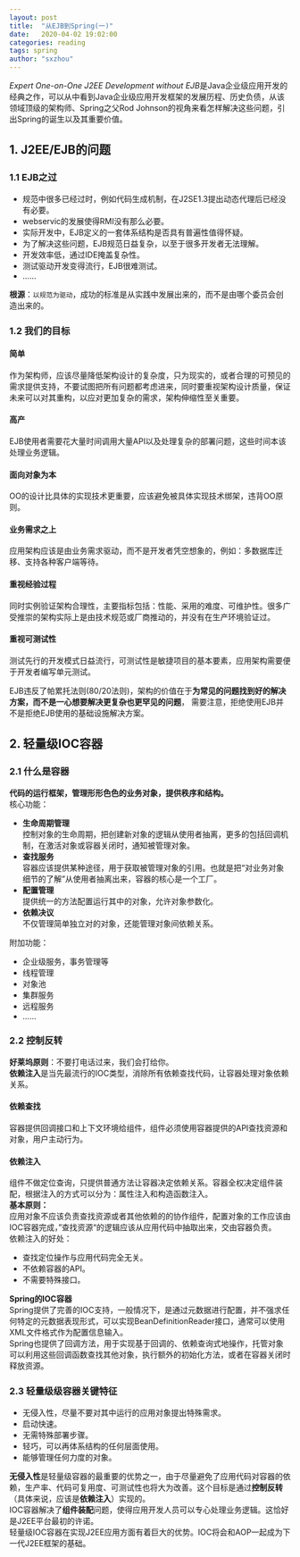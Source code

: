 ```yaml
---
layout: post
title:  "从EJB到Spring(一)"
date:   2020-04-02 19:02:00
categories: reading
tags: spring
author: "sxzhou"
---
```

*Expert One-on-One J2EE Development without EJB*是Java企业级应用开发的经典之作，可以从中看到Java企业级应用开发框架的发展历程、历史负债，从该领域顶级的架构师、Spring之父Rod Johnson的视角来看怎样解决这些问题，引出Spring的诞生以及其重要价值。  

## 1. J2EE/EJB的问题  
### 1.1 EJB之过  
* 规范中很多已经过时，例如代码生成机制，在J2SE1.3提出动态代理后已经没有必要。
* webservic的发展使得RMI没有那么必要。
* 实际开发中，EJB定义的一套体系结构是否具有普遍性值得怀疑。
* 为了解决这些问题，EJB规范日益复杂，以至于很多开发者无法理解。
* 开发效率低，通过IDE掩盖复杂性。
* 测试驱动开发变得流行，EJB很难测试。
* ......

**根源**：`以规范为驱动`，成功的标准是从实践中发展出来的，而不是由哪个委员会创造出来的。
### 1.2 我们的目标  
#### 简单
作为架构师，应该尽量降低架构设计的复杂度，只为现实的，或者合理的可预见的需求提供支持，不要试图把所有问题都考虑进来，同时要重视架构设计质量，保证未来可以对其重构，以应对更加复杂的需求，架构伸缩性至关重要。
#### 高产
EJB使用者需要花大量时间调用大量API以及处理复杂的部署问题，这些时间本该处理业务逻辑。
#### 面向对象为本
OO的设计比具体的实现技术更重要，应该避免被具体实现技术绑架，违背OO原则。
#### 业务需求之上
应用架构应该是由业务需求驱动，而不是开发者凭空想象的，例如：多数据库迁移、支持各种客户端等待。  
#### 重视经验过程
同时实例验证架构合理性，主要指标包括：性能、采用的难度、可维护性。很多广受推崇的架构实际上是由技术规范或厂商推动的，并没有在生产环境验证过。
#### 重视可测试性
测试先行的开发模式日益流行，可测试性是敏捷项目的基本要素，应用架构需要便于开发者编写单元测试。

EJB违反了帕累托法则(80/20法则)，架构的价值在于**为常见的问题找到好的解决方案，而不是一心想要解决更复杂也更罕见的问题**，
需要注意，拒绝使用EJB并不是拒绝EJB使用的基础设施解决方案。  

## 2. 轻量级IOC容器
### 2.1 什么是容器
**代码的运行框架，管理形形色色的业务对象，提供秩序和结构。**  
核心功能： 
* **生命周期管理**  
控制对象的生命周期，把创建新对象的逻辑从使用者抽离，更多的包括回调机制，在激活对象或容器关闭时，通知被管理对象。
* **查找服务**  
容器应该提供某种途径，用于获取被管理对象的引用。也就是把“对业务对象细节的了解”从使用者抽离出来，容器的核心是一个工厂。
* **配置管理**  
  提供统一的方法配置运行其中的对象，允许对象参数化。
* **依赖决议**  
 不仅管理简单独立对的对象，还能管理对象间依赖关系。  

附加功能：
* 企业级服务，事务管理等
* 线程管理
* 对象池
* 集群服务
* 远程服务
* ......
  
### 2.2 控制反转 
**好莱坞原则**：不要打电话过来，我们会打给你。  
**依赖注入**是当先最流行的IOC类型，消除所有依赖查找代码，让容器处理对象依赖关系。  

#### 依赖查找  
容器提供回调接口和上下文环境给组件，组件必须使用容器提供的API查找资源和对象，用户主动行为。
#### 依赖注入  
组件不做定位查询，只提供普通方法让容器决定依赖关系。容器全权决定组件装配，根据注入的方式可以分为：属性注入和构造函数注入。  
**基本原则：**  
应用对象不应该负责查找资源或者其他依赖的的协作组件，配置对象的工作应该由IOC容器完成，”查找资源“的逻辑应该从应用代码中抽取出来，交由容器负责。  
依赖注入的好处：  
* 查找定位操作与应用代码完全无关。
* 不依赖容器的API。
* 不需要特殊接口。  

**Spring的IOC容器**    
Spring提供了完善的IOC支持，一般情况下，是通过元数据进行配置，并不强求任何特定的元数据表现形式，可以实现BeanDefinitionReader接口，通常可以使用XML文件格式作为配置信息输入。  
Spring也提供了回调方法，用于实现基于回调的、依赖查询式地操作，托管对象可以利用这些回调函数查找其他对象，执行额外的初始化方法，或者在容器关闭时释放资源。  

### 2.3 轻量级级容器关键特征  
* 无侵入性，尽量不要对其中运行的应用对象提出特殊需求。
* 启动快速。
* 无需特殊部署步骤。
* 轻巧，可以再体系结构的任何层面使用。
* 能够管理任何力度的对象。  
  
**无侵入性**是轻量级容器的最重要的优势之一，由于尽量避免了应用代码对容器的依赖，生产率、代码可复用度、可测试性也将大为改善。这个目标是通过**控制反转**（具体来说，应该是**依赖注入**）实现的。  
IOC容器解决了**组件装配**问题，使得应用开发人员可以专心处理业务逻辑。这恰好是J2EE平台最初的许诺。  
轻量级IOC容器在实现J2EE应用方面有着巨大的优势。IOC将会和AOP一起成为下一代J2EE框架的基础。